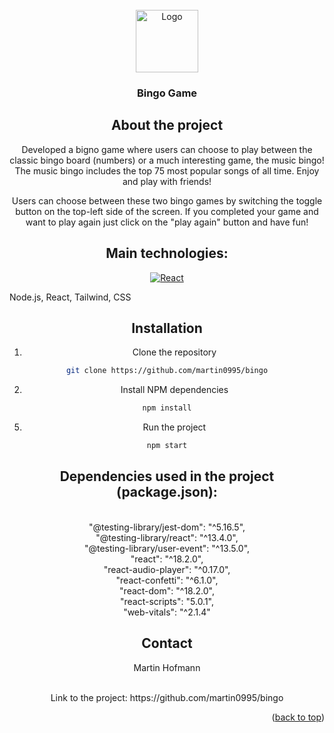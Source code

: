 <!-- PROJECT LOGO -->
<br />
<div align="center">
  <a href="https://github.com/martin0995/bingo">
    <img src="https://cdn-icons-png.flaticon.com/512/7505/7505447.png" alt="Logo" width="100" height="100">
  </a>

  <h3 align="center">Bingo Game</h3>

<!-- ABOUT THE PROJECT -->

## About the project

Developed a bigno game where users can choose to play between the classic bingo board (numbers) or a much interesting game, the music bingo! The music bingo includes the top 75 most popular songs of all time. Enjoy and play with friends!

Users can choose between these two bingo games by switching the toggle button on the top-left side of the screen. If you completed your game and want to play again just click on the "play again" button and have fun!

## Main technologies:

[![React][react.js]][react-url]

  <div>
   <p align="left"> Node.js, React, Tailwind, CSS</p>
    
  </div>


<!-- GETTING STARTED -->

## Installation

1.  Clone the repository

```sh
git clone https://github.com/martin0995/bingo
```

2.  Install NPM dependencies

```sh
npm install
```

5. Run the project

```sh
npm start
```

## Dependencies used in the project (package.json):

  <br />
    "@testing-library/jest-dom": "^5.16.5",<br />
    "@testing-library/react": "^13.4.0",<br />
    "@testing-library/user-event": "^13.5.0",<br />
    "react": "^18.2.0",<br />
    "react-audio-player": "^0.17.0",<br />
    "react-confetti": "^6.1.0",<br />
    "react-dom": "^18.2.0",<br />
    "react-scripts": "5.0.1",<br />
    "web-vitals": "^2.1.4"<br />

<!-- CONTACT -->

## Contact

Martin Hofmann

  <br>
Link to the project: https://github.com/martin0995/bingo

<p align="right">(<a href="#readme-top">back to top</a>)</p>

<!-- MARKDOWN LINKS & IMAGES -->
<!-- https://www.markdownguide.org/basic-syntax/#reference-style-links -->

[forks-shield]: https://img.shields.io/github/forks/othneildrew/Best-README-Template.svg?style=for-the-badge
[forks-url]: https://github.com/othneildrew/Best-README-Template/network/members
[stars-shield]: https://img.shields.io/github/stars/othneildrew/Best-README-Template.svg?style=for-the-badge
[stars-url]: https://github.com/othneildrew/Best-README-Template/stargazers
[issues-shield]: https://img.shields.io/github/issues/othneildrew/Best-README-Template.svg?style=for-the-badge
[issues-url]: https://github.com/othneildrew/Best-README-Template/issues
[license-shield]: https://img.shields.io/github/license/othneildrew/Best-README-Template.svg?style=for-the-badge
[license-url]: https://github.com/othneildrew/Best-README-Template/blob/master/LICENSE.txt
[linkedin-shield]: https://img.shields.io/badge/-LinkedIn-black.svg?style=for-the-badge&logo=linkedin&colorB=555
[linkedin-url]: https://linkedin.com/in/othneildrew
[product-screenshot]: images/screenshot.png
[react.js]: https://img.shields.io/badge/React-20232A?style=for-the-badge&logo=react&logoColor=61DAFB
[react-url]: https://reactjs.org/

